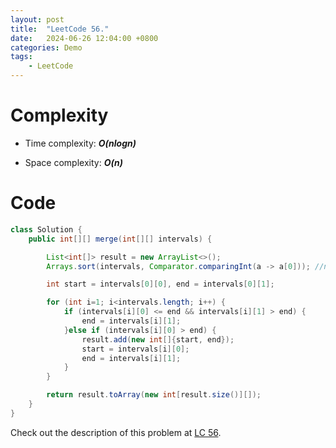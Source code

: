 ```yaml
---
layout: post
title:  "LeetCode 56."
date:   2024-06-26 12:04:00 +0800
categories: Demo
tags: 
    - LeetCode
---
```


# Complexity
- Time complexity: ***O(nlogn)***

- Space complexity: ***O(n)***

# Code
```java
class Solution {
    public int[][] merge(int[][] intervals) {

        List<int[]> result = new ArrayList<>();
        Arrays.sort(intervals, Comparator.comparingInt(a -> a[0])); //nlogn

        int start = intervals[0][0], end = intervals[0][1];

        for (int i=1; i<intervals.length; i++) {
            if (intervals[i][0] <= end && intervals[i][1] > end) {
                end = intervals[i][1];
            }else if (intervals[i][0] > end) {
                result.add(new int[]{start, end});
                start = intervals[i][0];
                end = intervals[i][1];
            }
        }

        return result.toArray(new int[result.size()][]);
    }
}
```

Check out the description of this problem at [LC 56][LC-56].

[LC-56]: https://leetcode.com/problems/merge-intervals/description
